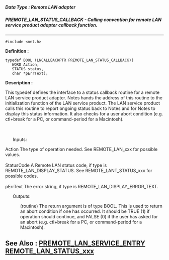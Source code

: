##### Data Type : Remote LAN adapter
##### PREMOTE_LAN_STATUS_CALLBACK - Calling convention for remote LAN service product adapter callback function.
---
```
#include <net.h>
```

**Definition :**
```
typedef BOOL (LNCALLBACKPTR PREMOTE_LAN_STATUS_CALLBACK)(
   WORD Action,
   STATUS status,
   char *pErrText);
```

**Description :**

This typedef defines the interface to a status callback routine for a remote LAN service product adapter.  Notes hands the address of this routine to the initialization function of the LAN service product.  The LAN service product calls this routine to report ongoing status back to Notes and for Notes to display this status information.  It also checks for a user abort condition (e.g.  ctl+break for a PC, or command-period for a Macintosh).
<ul><br>
<br>
Inputs:</ul>
 	Action	The type of operation needed. See REMOTE_LAN_xxx for possible values.<br>
<br>
	StatusCode	A Remote LAN status code, if  type is  REMOTE_LAN_DISPLAY_STATUS.  See REMOTE_LANT_STATUS_xxx for possible codes.<br>
<br>
	pErrText        	The error string, if  type is  REMOTE_LAN_DISPLAY_ERROR_TEXT.<br>

<ul>Outputs:
<ul>(routine)	The return argument is of type BOOL.  This is used to return an abort condition if one has occurred.  It should be TRUE (1) if operation should continue, and FALSE (0) if the user has asked for an abort (e.g. ctl+break for a PC, or command-period for a Macintosh).</ul>
</ul>



**See Also :**
[PREMOTE_LAN_SERVICE_ENTRY](/domino-c-api-docs/reference/Data/PREMOTE_LAN_SERVICE_ENTRY)
[REMOTE_LAN_STATUS_xxx](/domino-c-api-docs/reference/Symb/REMOTE_LAN_STATUS_xxx)
---
